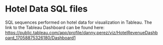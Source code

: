 # Hotel Data SQL files
SQL sequences performed on hotel data for visualization in Tableau. 
The link to the Tableau Dashboard can be found here: https://public.tableau.com/app/profile/danny.perez/viz/HotelRevenueDashboard_17058875326180/Dashboard1
